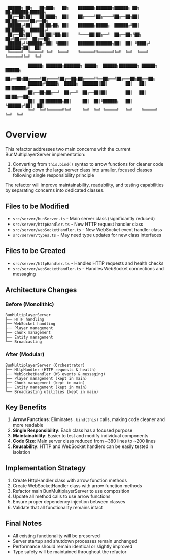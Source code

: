 ```
 ██████╗ ██╗   ██╗███╗   ██╗    ███████╗███████╗██████╗ ██╗   ██╗███████╗██████╗ 
 ██╔══██╗██║   ██║████╗  ██║    ██╔════╝██╔════╝██╔══██╗██║   ██║██╔════╝██╔══██╗
 ██████╔╝██║   ██║██╔██╗ ██║    ███████╗█████╗  ██████╔╝██║   ██║█████╗  ██████╔╝
 ██╔══██╗██║   ██║██║╚██╗██║    ╚════██║██╔══╝  ██╔══██╗╚██╗ ██╔╝██╔══╝  ██╔══██╗
 ██████╔╝╚██████╔╝██║ ╚████║    ███████║███████╗██║  ██║ ╚████╔╝ ███████╗██║  ██║
 ╚═════╝  ╚═════╝ ╚═╝  ╚═══╝    ╚══════╝╚══════╝╚═╝  ╚═╝  ╚═══╝  ╚══════╝╚═╝  ╚═╝
                                                                                  
          ██████╗ ███████╗███████╗ █████╗  ██████╗████████╗ ██████╗ ██████╗     
          ██╔══██╗██╔════╝██╔════╝██╔══██╗██╔════╝╚══██╔══╝██╔═══██╗██╔══██╗    
          ██████╔╝█████╗  █████╗  ███████║██║        ██║   ██║   ██║██████╔╝    
          ██╔══██╗██╔══╝  ██╔══╝  ██╔══██║██║        ██║   ██║   ██║██╔══██╗    
          ██║  ██║███████╗██║     ██║  ██║╚██████╗   ██║   ╚██████╔╝██║  ██║    
          ╚═╝  ╚═╝╚══════╝╚═╝     ╚═╝  ╚═╝ ╚═════╝   ╚═╝    ╚═════╝ ╚═╝  ╚═╝    
```

# Overview
This refactor addresses two main concerns with the current BunMultiplayerServer implementation:
1. Converting from `this.bind()` syntax to arrow functions for cleaner code
2. Breaking down the large server class into smaller, focused classes following single responsibility principle

The refactor will improve maintainability, readability, and testing capabilities by separating concerns into dedicated classes.

## Files to be Modified
- `src/server/bunServer.ts` - Main server class (significantly reduced)
- `src/server/httpHandler.ts` - New HTTP request handler class
- `src/server/webSocketHandler.ts` - New WebSocket event handler class
- `src/server/types.ts` - May need type updates for new class interfaces

## Files to be Created
- `src/server/httpHandler.ts` - Handles HTTP requests and health checks
- `src/server/webSocketHandler.ts` - Handles WebSocket connections and messaging

## Architecture Changes

### Before (Monolithic)
```
BunMultiplayerServer
├── HTTP handling
├── WebSocket handling  
├── Player management
├── Chunk management
├── Entity management
└── Broadcasting
```

### After (Modular)
```
BunMultiplayerServer (Orchestrator)
├── HttpHandler (HTTP requests & health)
├── WebSocketHandler (WS events & messaging)
├── Player management (kept in main)
├── Chunk management (kept in main)
├── Entity management (kept in main)
└── Broadcasting utilities (kept in main)
```

## Key Benefits
1. **Arrow Functions**: Eliminates `.bind(this)` calls, making code cleaner and more readable
2. **Single Responsibility**: Each class has a focused purpose
3. **Maintainability**: Easier to test and modify individual components
4. **Code Size**: Main server class reduced from ~380 lines to ~200 lines
5. **Reusability**: HTTP and WebSocket handlers can be easily tested in isolation

## Implementation Strategy
1. Create HttpHandler class with arrow function methods
2. Create WebSocketHandler class with arrow function methods  
3. Refactor main BunMultiplayerServer to use composition
4. Update all method calls to use arrow functions
5. Ensure proper dependency injection between classes
6. Validate that all functionality remains intact

## Final Notes
- All existing functionality will be preserved
- Server startup and shutdown processes remain unchanged
- Performance should remain identical or slightly improved
- Type safety will be maintained throughout the refactor
